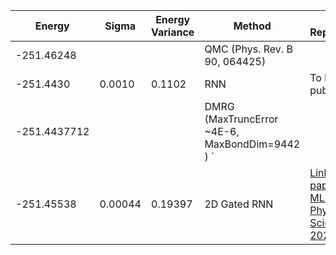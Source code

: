| Energy                | Sigma           | Energy Variance  | Method                                                           | Data Repository                     |
|-----------------------|-----------------|------------------|------------------------------------------------------------------|-------------------------------------|
| -251.46248            |                 |                  | QMC  (Phys. Rev. B 90, 064425)                                   |                                     |
| -251.4430             | 0.0010          | 0.1102           | RNN                                                              | To be published    
| -251.4437712          |                 |                  | DMRG (MaxTruncError ~4E-6, MaxBondDim=9442 )           `         |
| -251.45538            | 0.00044         | 0.19397    | 2D Gated RNN                                                     | [Link to paper at ML for Physical Sciences 2021](https://ml4physicalsciences.github.io/2021/files/NeurIPS_ML4PS_2021_92.pdf)
